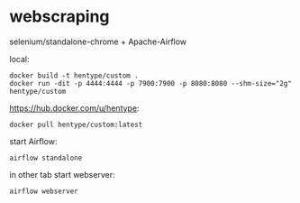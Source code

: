 # webscraping


selenium/standalone-chrome + Apache-Airflow

local:
```
docker build -t hentype/custom .
docker run -dit -p 4444:4444 -p 7900:7900 -p 8080:8080 --shm-size="2g" hentype/custom
```

https://hub.docker.com/u/hentype:
```
docker pull hentype/custom:latest
```

start Airflow:
```
airflow standalone
```

in other tab start webserver:
```
airflow webserver
```
